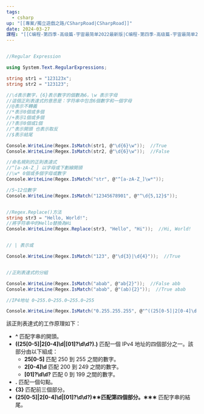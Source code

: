 ```yaml
---
tags:
  - csharp
up: "[[專案/獨立遊戲之路/CSharpRoad|CSharpRoad]]"
date: 2024-03-27
課程: "[[C编程-第四季-高级篇-宇宙最简单2022最新版|C编程-第四季-高级篇-宇宙最简单2022最新版]]"
---
```

 

```csharp file:Program

//Regular Expression

using System.Text.RegularExpressions;

string str1 = "123123x";
string str2 = "123123";

//\d表示數字，{6}表示數字的個數為6，\w 表示字母
//這個正則表達式的意思是：字符串中包含6個數字和一個字母
//@表示不轉義
//*表示0個或多個
//+表示1個或多個
//?表示0個或1個
//^表示開頭 也表示取反
//$表示結尾

Console.WriteLine(Regex.IsMatch(str1, @"\d{6}\w"));  //True
Console.WriteLine(Regex.IsMatch(str2, @"\d{6}\w"));  //False

//命名規則的正則表達式
//^[a-zA-Z_] 以字母或下劃線開頭
//\w* 0個或多個字母或數字
Console.WriteLine(Regex.IsMatch("str", @"^[a-zA-Z_]\w*"));

//5~12位數字
Console.WriteLine(Regex.IsMatch("12345678901", @"^\d{5,12}$"));


//Regex.Replace()方法
string str3 = "Hello, World!";
//將字符串中的Hello替換為Hi
Console.WriteLine(Regex.Replace(str3, "Hello", "Hi"));  //Hi, World!


// | 表示或

Console.WriteLine(Regex.IsMatch("123", @"\d{3}|\d{4}"));  //True


//正則表達式的分組

Console.WriteLine(Regex.IsMatch("abab", @"ab{2}"));  //False abb
Console.WriteLine(Regex.IsMatch("abab", @"(ab){2}"));  //True abab

//IP4地址 0~255.0~255.0~255.0~255

Console.WriteLine(Regex.IsMatch("0.255.255.255", @"^((25[0-5]|2[0-4]\d|[01]?\d\d?)\.){3}(25[0-5]|2[0-4]\d|[01]?\d\d?)$"));
```

該正則表達式的工作原理如下：

- **^** 匹配字串的開頭。
- **((25[0-5]|2[0-4]\d|[01]?\d\d?).)** 匹配一個 IPv4 地址的四個部分之一。該部分由以下組成：
    - **25[0-5]** 匹配 250 到 255 之間的數字。
    - **2[0-4]\d** 匹配 200 到 249 之間的數字。
    - **[01]?\d\d?** 匹配 0 到 199 之間的數字。
- **\.** 匹配一個句點。
- **{3}** 匹配前三個部分。
- **(25[0-5]|2[0-4]\d|[01]?\d\d?)∗∗匹配第四個部分。∗∗∗** 匹配字串的結尾。